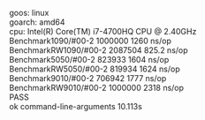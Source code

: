 goos: linux<br>
goarch: amd64<br>
cpu: Intel(R) Core(TM) i7-4700HQ CPU @ 2.40GHz<br>
Benchmark1090/#00-2              1000000              1260 ns/op<br>
BenchmarkRW1090/#00-2            2087504               825.2 ns/op<br>
Benchmark5050/#00-2               823933              1604 ns/op<br>
BenchmarkRW5050/#00-2             819934              1624 ns/op<br>
Benchmark9010/#00-2               706942              1777 ns/op<br>
BenchmarkRW9010/#00-2            1000000              2318 ns/op<br>
PASS<br>
ok      command-line-arguments  10.113s

